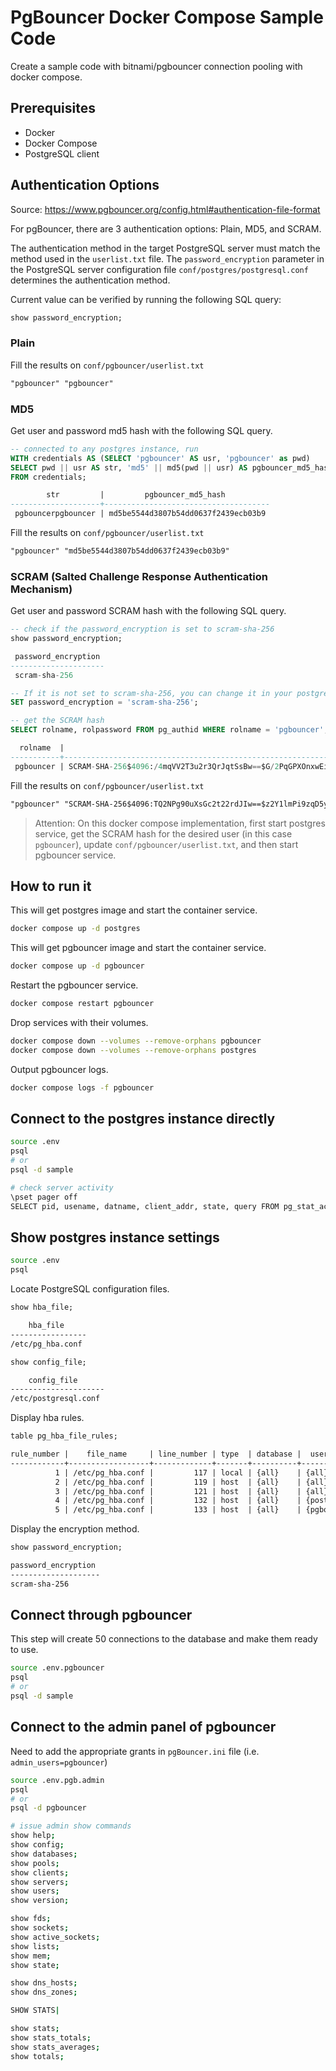 # PgBouncer Docker Compose Sample Code

Create a sample code with bitnami/pgbouncer connection pooling with docker compose.

## Prerequisites

- Docker
- Docker Compose
- PostgreSQL client

## Authentication Options

Source: <https://www.pgbouncer.org/config.html#authentication-file-format>

For pgBouncer, there are 3 authentication options: Plain, MD5, and SCRAM.

The authentication method in the target PostgreSQL server must match the method used in the `userlist.txt` file. The `password_encryption` parameter in the PostgreSQL server configuration file `conf/postgres/postgresql.conf` determines the authentication method.

Current value can be verified by running the following SQL query:

```sql
show password_encryption;
```

### Plain

Fill the results on `conf/pgbouncer/userlist.txt`

```txt
"pgbouncer" "pgbouncer"
```

### MD5

Get user and password md5 hash with the following SQL query.

```sql
-- connected to any postgres instance, run
WITH credentials AS (SELECT 'pgbouncer' AS usr, 'pgbouncer' as pwd)
SELECT pwd || usr AS str, 'md5' || md5(pwd || usr) AS pgbouncer_md5_hash
FROM credentials;

        str         |         pgbouncer_md5_hash
--------------------+-------------------------------------
 pgbouncerpgbouncer | md5be5544d3807b54dd0637f2439ecb03b9
```

Fill the results on `conf/pgbouncer/userlist.txt`

```txt
"pgbouncer" "md5be5544d3807b54dd0637f2439ecb03b9"
```

### SCRAM (Salted Challenge Response Authentication Mechanism)

Get user and password SCRAM hash with the following SQL query.

```sql
-- check if the password_encryption is set to scram-sha-256
show password_encryption;

 password_encryption
---------------------
 scram-sha-256

-- If it is not set to scram-sha-256, you can change it in your postgresql.conf or for your session:
SET password_encryption = 'scram-sha-256';

-- get the SCRAM hash
SELECT rolname, rolpassword FROM pg_authid WHERE rolname = 'pgbouncer';

  rolname  |                                                              rolpassword
-----------+---------------------------------------------------------------------------------------------------------------------------------------
 pgbouncer | SCRAM-SHA-256$4096:/4mqVV2T3u2r3QrJqtSsBw==$G/2PqGPXOnxwEiTN4wkm64TXwQ7jHXV3snMxROT5JhY=:/s2LKrmf+Pnt+x0PajxdYSljDz2OouWUHS1fZBGXSLA=
```

Fill the results on `conf/pgbouncer/userlist.txt`

```txt
"pgbouncer" "SCRAM-SHA-256$4096:TQ2NPg90uXsGc2t22rdJIw==$z2Y1lmPi9zqD5yP2eg8pd3R5rS0fjEQpOSfxYal6M/o=:2J3V5qcWhh/RMDPsD44FY70IzO+YiNNERpvDeoHuUz4="
```

> Attention: On this docker compose implementation, first start postgres service, get the SCRAM hash for the desired user (in this case `pgbouncer`), update `conf/pgbouncer/userlist.txt`, and then start pgbouncer service.

## How to run it

This will get postgres image and start the container service.

```sh
docker compose up -d postgres
```

This will get pgbouncer image and start the container service.

```sh
docker compose up -d pgbouncer
```

Restart the pgbouncer service.

```sh
docker compose restart pgbouncer
```

Drop services with their volumes.

```sh
docker compose down --volumes --remove-orphans pgbouncer
docker compose down --volumes --remove-orphans postgres
```

Output pgbouncer logs.

```sh
docker compose logs -f pgbouncer
```

## Connect to the postgres instance directly

```sh
source .env
psql
# or
psql -d sample

# check server activity
\pset pager off
SELECT pid, usename, datname, client_addr, state, query FROM pg_stat_activity;
```

## Show postgres instance settings

```sh
source .env
psql
```

Locate PostgreSQL configuration files.

```txt
show hba_file;

    hba_file
-----------------
/etc/pg_hba.conf

show config_file;

    config_file
---------------------
/etc/postgresql.conf
```

Display hba rules.

```txt
table pg_hba_file_rules;

rule_number |    file_name     | line_number | type  | database |  user_name  |  address  |                 netmask                 |  auth_method  | options | error
------------+------------------+-------------+-------+----------+-------------+-----------+-----------------------------------------+---------------+---------+-------
          1 | /etc/pg_hba.conf |         117 | local | {all}    | {all}       |           |                                         | trust         |         |
          2 | /etc/pg_hba.conf |         119 | host  | {all}    | {all}       | 127.0.0.1 | 255.255.255.255                         | trust         |         |
          3 | /etc/pg_hba.conf |         121 | host  | {all}    | {all}       | ::1       | ffff:ffff:ffff:ffff:ffff:ffff:ffff:ffff | trust         |         |
          4 | /etc/pg_hba.conf |         132 | host  | {all}    | {postgres}  | all       |                                         | scram-sha-256 |         |
          5 | /etc/pg_hba.conf |         133 | host  | {all}    | {pgbouncer} | all       |                                         | scram-sha-256 |         |
```

Display the encryption method.

```txt
show password_encryption;

password_encryption
--------------------
scram-sha-256
```

## Connect through pgbouncer

This step will create 50 connections to the database and make them ready to use.

```sh
source .env.pgbouncer
psql
# or
psql -d sample
```

## Connect to the admin panel of pgbouncer

Need to add the appropriate grants in `pgBouncer.ini` file (i.e. `admin_users=pgbouncer`)

```sh
source .env.pgb.admin
psql
# or
psql -d pgbouncer

# issue admin show commands
show help;
show config;
show databases;
show pools;
show clients;
show servers;
show users;
show version;

show fds;
show sockets;
show active_sockets;
show lists;
show mem;
show state;

show dns_hosts;
show dns_zones;

SHOW STATS|

show stats;
show stats_totals;
show stats_averages;
show totals;
```
